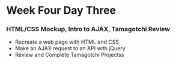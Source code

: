 # Week Four Day Three

### HTML/CSS Mockup, Intro to AJAX, Tamagotchi Review
- Recreate a web page with HTML and CSS
- Make an AJAX request to an API with jQuery
- Review and Complete Tamagotchi Projectss